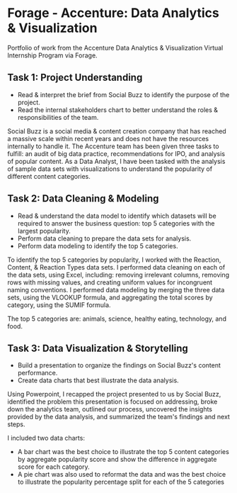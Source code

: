 # Forage - Accenture: Data Analytics & Visualization
Portfolio of work from the Accenture Data Analytics &amp; Visualization Virtual Internship Program via Forage.

## Task 1: Project Understanding

* Read & interpret the brief from Social Buzz to identify the purpose of the project.
* Read the internal stakeholders chart to better understand the roles & responsibilities of the team.

Social Buzz is a social media & content creation company that has reached a massive scale within recent years and does not have the resources internally to handle it. The Accenture team has been given three tasks to fulfill: an audit of big data practice, recommendations for IPO, and analysis of popular content. As a Data Analyst, I have been tasked with the analysis of sample data sets with visualizations to understand the popularity of different content categories.

## Task 2: Data Cleaning & Modeling

* Read & understand the data model to identify which datasets will be required to answer the business question: top 5 categories with the largest popularity.
* Perform data cleaning to prepare the data sets for analysis.
* Perform data modeling to identify the top 5 categories.

To identify the top 5 categories by popularity, I worked with the Reaction, Content, & Reaction Types data sets. I performed data cleaning on each of the data sets, using Excel, including: removing irrelevant columns, removing rows with missing values, and creating uniform values for incongruent naming conventions. I performed data modeling by merging the three data sets, using the VLOOKUP formula, and aggregating the total scores by category, using the SUMIF formula. 

The top 5 categories are: animals, science, healthy eating, technology, and food.

## Task 3: Data Visualization & Storytelling

* Build a presentation to organize the findings on Social Buzz's content performance.
* Create data charts that best illustrate the data analysis.

Using Powerpoint, I recapped the project presented to us by Social Buzz, identified the problem this presentation is focused on addressing, broke down the analytics team, outlined our process, uncovered the insights provided by the data analysis, and summarized the team's findings and next steps. 

I included two data charts:
* A bar chart was the best choice to illustrate the top 5 content categories by aggregate popularity score and show the difference in aggregate score for each category.
* A pie chart was also used to reformat the data and was the best choice to illustrate the popularity percentage split for each of the 5 categories 

